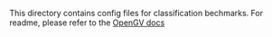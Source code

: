 This directory contains config files for classification bechmarks. For readme, please refer to the [OpenGV docs](https://opengvlab.github.io/benchmark.html)
